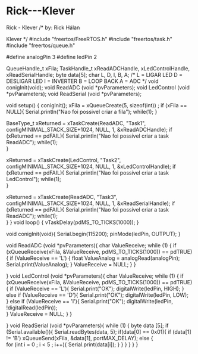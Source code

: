 # Rick---Klever
Rick - Klever
/*
by: Rick Hálan 

Klever
*/
#include "freertos/FreeRTOS.h"
#include "freertos/task.h" 
#include "freertos/queue.h"

#define analogPin 3 
#define ledPin 2

QueueHandle_t xFila; 
TaskHandle_t xReadADCHandle, xLedControlHandle, xReadSerialHandle; 
byte data[5]; 
char L, D, I, B, A; 
/*
L = LIGAR LED 
D = DESLIGAR LED 
I = INVERTER 
B = LOOP BACK 
A = ADC 
 */
void conigInit(void); 
void ReadADC (void *pvParameters);
void LedControl (void *pvParameters);
void ReadSerial (void *pvParameters);

void setup() {
  conigInit(); 
  xFila = xQueueCreate(5, sizeof(int)) ;
  if (xFila == NULL){
    Serial.println("Nao foi possivel criar a fila"); 
    while(1); 
  }

  BaseType_t xReturned = xTaskCreate(ReadADC, "Task1", configMINIMAL_STACK_SIZE+1024, NULL, 1, &xReadADCHandle); 
  if (xReturned == pdFAIL){
    Serial.println("Nao foi possivel criar a task ReadADC"); 
    while(1);   
  }

  xReturned = xTaskCreate(LedControl, "Task2", configMINIMAL_STACK_SIZE+1024, NULL, 1, &xLedControlHandle); 
  if (xReturned == pdFAIL){
    Serial.println("Nao foi possivel criar a task LedControl"); 
    while(1);   
  }

  xReturned = xTaskCreate(ReadADC, "Task3", configMINIMAL_STACK_SIZE+1024, NULL, 1, &xReadSerialHandle); 
  if (xReturned == pdFAIL){
    Serial.println("Nao foi possivel criar a task ReadADC"); 
    while(1);   
  }
}
void loop() {
  vTaskDelay(pdMS_TO_TICKS(1000)); 
}

void conigInit(void){
  Serial.begin(115200); 
  pinMode(ledPin, OUTPUT); 
}

void ReadADC (void *pvParameters){
  char ValueReceive;
  while (1)
  {
    if (xQueueReceive(xFila, &ValueReceive, pdMS_TO_TICKS(1000)) == pdTRUE){
      if (ValueReceive == 'L') {
        float ValueAnalog = analogRead(analogPin); 
        Serial.print(ValueAnalog); 
      }
      ValueReceive = NULL; 
    }
  }
  
}
void LedControl (void *pvParameters){
 char ValueReceive; 
  while (1)
  {
    if (xQueueReceive(xFila, &ValueReceive, pdMS_TO_TICKS(1000)) == pdTRUE)
    {
      if (ValueReceive == 'L'){
        Serial.print("OK"); 
        digitalWrite(ledPin, HIGH); 
      }
      else if (ValueReceive == 'D'){
        Serial.print("OK"); 
        digitalWrite(ledPin, LOW);  
      }
      else if (ValueReceive == 'I'){
        Serial.print("OK"); 
        digitalWrite(ledPin, !digitalRead(ledPin));  
      }
      ValueReceive = NULL; 
    }
  }
  
}
void ReadSerial (void *pvParameters){
  while (1)
  {
    byte data [5]; 
    if (Serial.available()){
      Serial.readBytes(data, 5); 
      if(data[0] == 0x01){
        if (data[1] != 'B')
          xQueueSend(xFila, &data[1], portMAX_DELAY); 
        else 
        {            
          for (int i = 0 ; i < 5 ; i++){
              Serial.print(data[i]); 
           }
        }
      }
    }
  }
}
